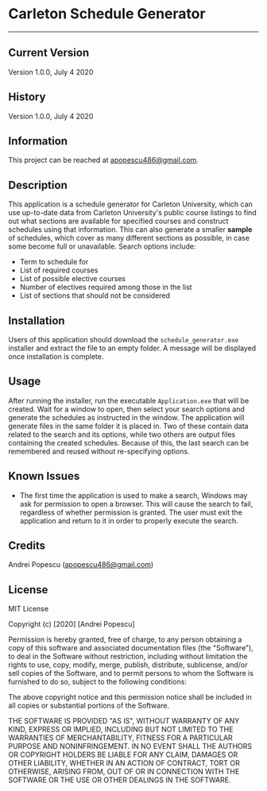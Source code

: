 # Carleton Schedule Generator

---

## Current Version
Version 1.0.0, July 4 2020
## History
Version 1.0.0, July 4 2020

## Information
This project can be reached at apopescu486@gmail.com.

## Description
This application is a schedule generator for Carleton University, which can use up-to-date data from Carleton University's public course listings to find out what sections are available for specified courses and construct schedules using that information. This can also generate a smaller **sample** of schedules, which cover as many different sections as possible, in case some become full or unavailable.
Search options include:
- Term to schedule for
- List of required courses
- List of possible elective courses
- Number of electives required among those in the list
- List of sections that should not be considered

## Installation
Users of this application should download the `schedule_generator.exe` installer and extract the file to an empty folder. A message will be displayed once installation is complete.

## Usage
After running the installer, run the executable `Application.exe` that will be created. Wait for a window to open, then select your search options and generate the schedules as instructed in the window.
The application will generate files in the same folder it is placed in. Two of these contain data related to the search and its options, while two others are output files containing the created schedules. Because of this, the last search can be remembered and reused without re-specifying options.

## Known Issues
- The first time the application is used to make a search, Windows may ask for permission to open a browser. This will cause the search to fail, regardless of whether permission is granted. The user must exit the application and return to it in order to properly execute the search.

## Credits
Andrei Popescu (apopescu486@gmail.com)

## License
MIT License

Copyright (c) [2020] [Andrei Popescu]

Permission is hereby granted, free of charge, to any person obtaining a copy
of this software and associated documentation files (the "Software"), to deal
in the Software without restriction, including without limitation the rights
to use, copy, modify, merge, publish, distribute, sublicense, and/or sell
copies of the Software, and to permit persons to whom the Software is
furnished to do so, subject to the following conditions:

The above copyright notice and this permission notice shall be included in all
copies or substantial portions of the Software.

THE SOFTWARE IS PROVIDED "AS IS", WITHOUT WARRANTY OF ANY KIND, EXPRESS OR
IMPLIED, INCLUDING BUT NOT LIMITED TO THE WARRANTIES OF MERCHANTABILITY,
FITNESS FOR A PARTICULAR PURPOSE AND NONINFRINGEMENT. IN NO EVENT SHALL THE
AUTHORS OR COPYRIGHT HOLDERS BE LIABLE FOR ANY CLAIM, DAMAGES OR OTHER
LIABILITY, WHETHER IN AN ACTION OF CONTRACT, TORT OR OTHERWISE, ARISING FROM,
OUT OF OR IN CONNECTION WITH THE SOFTWARE OR THE USE OR OTHER DEALINGS IN THE
SOFTWARE.
